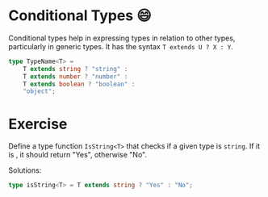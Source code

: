 # Conditional Types :smile:

Conditional types help in expressing types in relation to other types, particularly in generic types. It has the syntax ` T extends U ? X : Y `.

```ts
type TypeName<T> = 
    T extends string ? "string" : 
    T extends number ? "number" : 
    T extends boolean ? "boolean" : 
    "object"; 
```

# Exercise 
Define a type function `IsString<T>` that checks if a given type is ` string `. If it is , it should return "Yes", otherwise "No".


Solutions:
```ts 
type isString<T> = T extends string ? "Yes" : "No";

```
